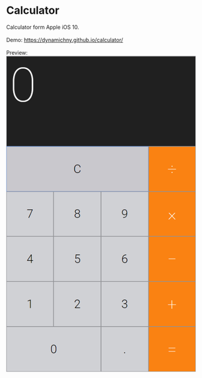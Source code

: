 # Calculator
Calculator form Apple iOS 10.
<br><br>
Demo: <a href="https://dynamichny.github.io/calculator/">https://dynamichny.github.io/calculator/</a>
<br><br>
Preview:<br>
![alt text](https://github.com/dynamichny/calculator/blob/master/calculator-screenshot.PNG "calendar-card")